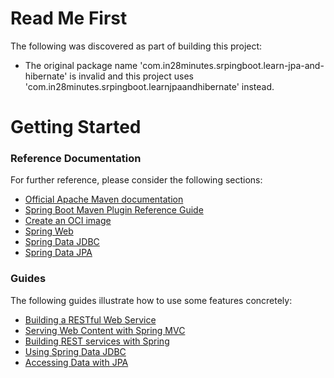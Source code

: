 # Read Me First
The following was discovered as part of building this project:

* The original package name 'com.in28minutes.srpingboot.learn-jpa-and-hibernate' is invalid and this project uses 'com.in28minutes.srpingboot.learnjpaandhibernate' instead.

# Getting Started

### Reference Documentation
For further reference, please consider the following sections:

* [Official Apache Maven documentation](https://maven.apache.org/guides/index.html)
* [Spring Boot Maven Plugin Reference Guide](https://docs.spring.io/spring-boot/docs/3.0.0-M4/maven-plugin/reference/html/)
* [Create an OCI image](https://docs.spring.io/spring-boot/docs/3.0.0-M4/maven-plugin/reference/html/#build-image)
* [Spring Web](https://docs.spring.io/spring-boot/docs/3.0.0-M4/reference/htmlsingle/#web)
* [Spring Data JDBC](https://docs.spring.io/spring-boot/docs/3.0.0-M4/reference/htmlsingle/#data.sql.jdbc)
* [Spring Data JPA](https://docs.spring.io/spring-boot/docs/3.0.0-M4/reference/htmlsingle/#data.sql.jpa-and-spring-data)

### Guides
The following guides illustrate how to use some features concretely:

* [Building a RESTful Web Service](https://spring.io/guides/gs/rest-service/)
* [Serving Web Content with Spring MVC](https://spring.io/guides/gs/serving-web-content/)
* [Building REST services with Spring](https://spring.io/guides/tutorials/rest/)
* [Using Spring Data JDBC](https://github.com/spring-projects/spring-data-examples/tree/master/jdbc/basics)
* [Accessing Data with JPA](https://spring.io/guides/gs/accessing-data-jpa/)


